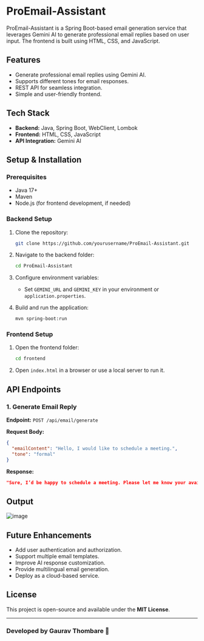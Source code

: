 # ProEmail-Assistant

ProEmail-Assistant is a Spring Boot-based email generation service that leverages Gemini AI to generate professional email replies based on user input. The frontend is built using HTML, CSS, and JavaScript.

## Features
- Generate professional email replies using Gemini AI.
- Supports different tones for email responses.
- REST API for seamless integration.
- Simple and user-friendly frontend.

## Tech Stack
- **Backend:** Java, Spring Boot, WebClient, Lombok
- **Frontend:** HTML, CSS, JavaScript
- **API Integration:** Gemini AI

## Setup & Installation

### Prerequisites
- Java 17+
- Maven
- Node.js (for frontend development, if needed)

### Backend Setup
1. Clone the repository:
   ```sh
   git clone https://github.com/yourusername/ProEmail-Assistant.git
   ```
2. Navigate to the backend folder:
   ```sh
   cd ProEmail-Assistant
   ```
3. Configure environment variables:
   - Set `GEMINI_URL` and `GEMINI_KEY` in your environment or `application.properties`.

4. Build and run the application:
   ```sh
   mvn spring-boot:run
   ```

### Frontend Setup
1. Open the frontend folder:
   ```sh
   cd frontend
   ```
2. Open `index.html` in a browser or use a local server to run it.

## API Endpoints
### 1. Generate Email Reply
**Endpoint:** `POST /api/email/generate`

**Request Body:**
```json
{
  "emailContent": "Hello, I would like to schedule a meeting.",
  "tone": "formal"
}
```

**Response:**
```json
"Sure, I’d be happy to schedule a meeting. Please let me know your available time slots."
```

## Output
![image](https://github.com/user-attachments/assets/84a30345-ef69-4e2e-b519-9f11aa19c284)

## Future Enhancements
- Add user authentication and authorization.
- Support multiple email templates.
- Improve AI response customization.
- Provide multilingual email generation.
- Deploy as a cloud-based service.

## License
This project is open-source and available under the **MIT License**.

---
### Developed by Gaurav Thombare 🚀


